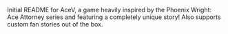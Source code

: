 Initial README for AceV, a game heavily inspired by the Phoenix Wright: Ace Attorney series and featuring a completely unique story! Also supports custom fan stories out of the box.
